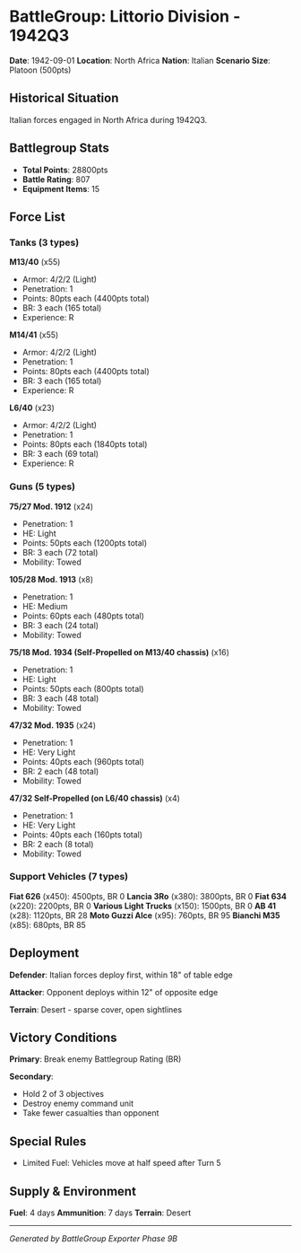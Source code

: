 # BattleGroup: Littorio Division - 1942Q3

**Date**: 1942-09-01
**Location**: North Africa
**Nation**: Italian
**Scenario Size**: Platoon (500pts)

## Historical Situation

Italian forces engaged in North Africa during 1942Q3.

## Battlegroup Stats

- **Total Points**: 28800pts
- **Battle Rating**: 807
- **Equipment Items**: 15

## Force List

### Tanks (3 types)

**M13/40** (x55)
- Armor: 4/2/2 (Light)
- Penetration: 1
- Points: 80pts each (4400pts total)
- BR: 3 each (165 total)
- Experience: R

**M14/41** (x55)
- Armor: 4/2/2 (Light)
- Penetration: 1
- Points: 80pts each (4400pts total)
- BR: 3 each (165 total)
- Experience: R

**L6/40** (x23)
- Armor: 4/2/2 (Light)
- Penetration: 1
- Points: 80pts each (1840pts total)
- BR: 3 each (69 total)
- Experience: R

### Guns (5 types)

**75/27 Mod. 1912** (x24)
- Penetration: 1
- HE: Light
- Points: 50pts each (1200pts total)
- BR: 3 each (72 total)
- Mobility: Towed

**105/28 Mod. 1913** (x8)
- Penetration: 1
- HE: Medium
- Points: 60pts each (480pts total)
- BR: 3 each (24 total)
- Mobility: Towed

**75/18 Mod. 1934 (Self-Propelled on M13/40 chassis)** (x16)
- Penetration: 1
- HE: Light
- Points: 50pts each (800pts total)
- BR: 3 each (48 total)
- Mobility: Towed

**47/32 Mod. 1935** (x24)
- Penetration: 1
- HE: Very Light
- Points: 40pts each (960pts total)
- BR: 2 each (48 total)
- Mobility: Towed

**47/32 Self-Propelled (on L6/40 chassis)** (x4)
- Penetration: 1
- HE: Very Light
- Points: 40pts each (160pts total)
- BR: 2 each (8 total)
- Mobility: Towed

### Support Vehicles (7 types)

**Fiat 626** (x450): 4500pts, BR 0
**Lancia 3Ro** (x380): 3800pts, BR 0
**Fiat 634** (x220): 2200pts, BR 0
**Various Light Trucks** (x150): 1500pts, BR 0
**AB 41** (x28): 1120pts, BR 28
**Moto Guzzi Alce** (x95): 760pts, BR 95
**Bianchi M35** (x85): 680pts, BR 85

## Deployment

**Defender**: Italian forces deploy first, within 18" of table edge

**Attacker**: Opponent deploys within 12" of opposite edge

**Terrain**: Desert - sparse cover, open sightlines

## Victory Conditions

**Primary**: Break enemy Battlegroup Rating (BR)

**Secondary**:
- Hold 2 of 3 objectives
- Destroy enemy command unit
- Take fewer casualties than opponent

## Special Rules

- Limited Fuel: Vehicles move at half speed after Turn 5

## Supply & Environment

**Fuel**: 4 days
**Ammunition**: 7 days
**Terrain**: Desert

---

*Generated by BattleGroup Exporter Phase 9B*
